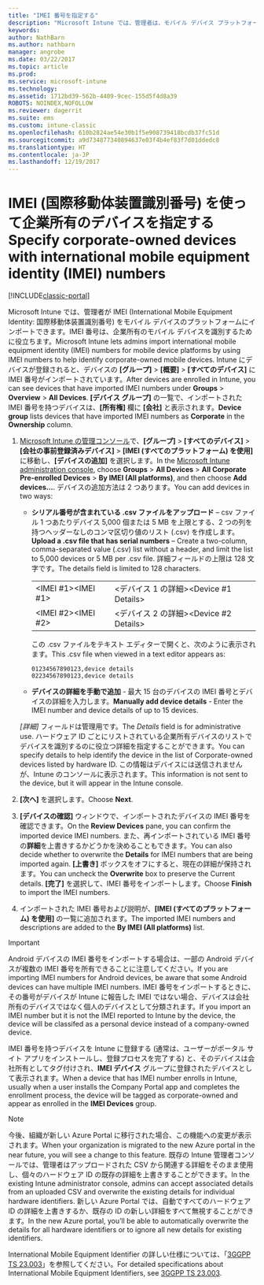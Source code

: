 ```yaml
---
title: "IMEI 番号を指定する"
description: "Microsoft Intune では、管理者は、モバイル デバイス プラットフォームの IMEI 番号をインポートして会社所有のモバイル デバイスを識別できます"
keywords: 
author: NathBarn
ms.author: nathbarn
manager: angrobe
ms.date: 03/22/2017
ms.topic: article
ms.prod: 
ms.service: microsoft-intune
ms.technology: 
ms.assetid: 1712bd39-562b-4409-9cec-155d5f4d8a39
ROBOTS: NOINDEX,NOFOLLOW
ms.reviewer: dagerrit
ms.suite: ems
ms.custom: intune-classic
ms.openlocfilehash: 610b2824ae54e30b1f5e908739418bcdb37fc51d
ms.sourcegitcommit: a9d734877340894637e03f4b4ef83f7d01ddedc8
ms.translationtype: HT
ms.contentlocale: ja-JP
ms.lasthandoff: 12/19/2017
---
```

# <a name="specify-corporate-owned-devices-with-international-mobile-equipment-identity-imei-numbers"></a><span data-ttu-id="5dc36-103">IMEI (国際移動体装置識別番号) を使って企業所有のデバイスを指定する</span><span class="sxs-lookup"><span data-stu-id="5dc36-103">Specify corporate-owned devices with international mobile equipment identity (IMEI) numbers</span></span>

[!INCLUDE[classic-portal](../includes/classic-portal.md)]

<span data-ttu-id="5dc36-104">Microsoft Intune では、管理者が IMEI (International Mobile Equipment Identity: 国際移動体装置識別番号) をモバイル デバイスのプラットフォームにインポートできます。IMEI 番号は、企業所有のモバイル デバイスを識別するために役立ちます。</span><span class="sxs-lookup"><span data-stu-id="5dc36-104">Microsoft Intune lets admins import international mobile equipment identity (IMEI) numbers for mobile device platforms by using IMEI numbers to help identify corporate-owned mobile devices.</span></span> <span data-ttu-id="5dc36-105">Intune にデバイスが登録されると、デバイスの **[グループ]** > **[概要]** > **[すべてのデバイス]** に IMEI 番号がインポートされています。</span><span class="sxs-lookup"><span data-stu-id="5dc36-105">After devices are enrolled in Intune, you can see devices that have imported IMEI numbers under **Groups** > **Overview** > **All Devices**.</span></span> <span data-ttu-id="5dc36-106">**[デバイス グループ]** の一覧で、インポートされた IMEI 番号を持つデバイスは、**[所有権]** 欄に **[会社]** と表示されます。</span><span class="sxs-lookup"><span data-stu-id="5dc36-106">**Device group** lists devices that have imported IMEI numbers as **Corporate** in the **Ownership** column.</span></span>

1. <span data-ttu-id="5dc36-107">[Microsoft Intune の管理コンソール](https://manage.microsoft.com)で、**[グループ]** &gt; **[すべてのデバイス]** &gt; **[会社の事前登録済みデバイス]** &gt; **[IMEI (すべてのプラットフォーム) を使用]** に移動し、**[デバイスの追加]** を選択します。</span><span class="sxs-lookup"><span data-stu-id="5dc36-107">In the [Microsoft Intune administration console](https://manage.microsoft.com), choose **Groups** &gt; **All Devices** &gt; **All Corporate Pre-enrolled Devices** &gt; **By IMEI (All platforms)**, and then choose **Add devices…**.</span></span> <span data-ttu-id="5dc36-108">デバイスの追加方法は 2 つあります。</span><span class="sxs-lookup"><span data-stu-id="5dc36-108">You can add devices in two ways:</span></span>

    -   <span data-ttu-id="5dc36-109">**シリアル番号が含まれている .csv ファイルをアップロード** – csv ファイル 1 つあたりデバイス 5,000 個または 5 MB を上限とする、2 つの列を持つヘッダーなしのコンマ区切り値のリスト (.csv) を作成します。</span><span class="sxs-lookup"><span data-stu-id="5dc36-109">**Upload a .csv file that has serial numbers** – Create a two-column, comma-separated value (.csv) list without a header, and limit the list to 5,000 devices or 5 MB per .csv file.</span></span> <span data-ttu-id="5dc36-110">詳細フィールドの上限は 128 文字です。</span><span class="sxs-lookup"><span data-stu-id="5dc36-110">The details field is limited to 128 characters.</span></span> 

        |||
        |-|-|
        |<span data-ttu-id="5dc36-111">&lt;IMEI #1&gt;</span><span class="sxs-lookup"><span data-stu-id="5dc36-111">&lt;IMEI #1&gt;</span></span>|<span data-ttu-id="5dc36-112">&lt;デバイス 1 の詳細&gt;</span><span class="sxs-lookup"><span data-stu-id="5dc36-112">&lt;Device #1 Details&gt;</span></span>|
        |<span data-ttu-id="5dc36-113">&lt;IMEI #2&gt;</span><span class="sxs-lookup"><span data-stu-id="5dc36-113">&lt;IMEI #2&gt;</span></span>|<span data-ttu-id="5dc36-114">&lt;デバイス 2 の詳細&gt;</span><span class="sxs-lookup"><span data-stu-id="5dc36-114">&lt;Device #2 Details&gt;</span></span>|
        <span data-ttu-id="5dc36-115">この .csv ファイルをテキスト エディターで開くと、次のように表示されます。</span><span class="sxs-lookup"><span data-stu-id="5dc36-115">This .csv file when viewed in a text editor appears as:</span></span>

        ```
        01234567890123,device details
        02234567890123,device details
        ```

    -   <span data-ttu-id="5dc36-116">**デバイスの詳細を手動で追加** - 最大 15 台のデバイスの IMEI 番号とデバイスの詳細を入力します。</span><span class="sxs-lookup"><span data-stu-id="5dc36-116">**Manually add device details** - Enter the IMEI number and device details of up to 15 devices.</span></span>

   <span data-ttu-id="5dc36-117">*[詳細]* フィールドは管理用です。</span><span class="sxs-lookup"><span data-stu-id="5dc36-117">The *Details* field is for administrative use.</span></span> <span data-ttu-id="5dc36-118">ハードウェア ID ごとにリストされている企業所有デバイスのリストでデバイスを識別するのに役立つ詳細を指定することができます。</span><span class="sxs-lookup"><span data-stu-id="5dc36-118">You can specify details to help identify the device in the list of Corporate-owned devices listed by hardware ID.</span></span> <span data-ttu-id="5dc36-119">この情報はデバイスには送信されませんが、Intune のコンソールに表示されます。</span><span class="sxs-lookup"><span data-stu-id="5dc36-119">This information is not sent to the device, but it will appear in the Intune console.</span></span>

2.   <span data-ttu-id="5dc36-120">**[次へ]** を選択します。</span><span class="sxs-lookup"><span data-stu-id="5dc36-120">Choose **Next**.</span></span>
3.  <span data-ttu-id="5dc36-121">**[デバイスの確認]** ウィンドウで、インポートされたデバイスの IMEI 番号を確認できます。</span><span class="sxs-lookup"><span data-stu-id="5dc36-121">On the **Review Devices** pane, you can confirm the imported device IMEI numbers.</span></span> <span data-ttu-id="5dc36-122">また、再インポートされている IMEI 番号の**詳細**を上書きするかどうかを決めることもできます。</span><span class="sxs-lookup"><span data-stu-id="5dc36-122">You can also decide whether to overwrite the **Details** for IMEI numbers that are being imported again.</span></span> <span data-ttu-id="5dc36-123">**[上書き]** ボックスをオフにすると、現在の詳細が保持されます。</span><span class="sxs-lookup"><span data-stu-id="5dc36-123">You can uncheck the **Overwrite** box to preserve the Current details.</span></span> <span data-ttu-id="5dc36-124">**[完了]** を選択して、IMEI 番号をインポートします。</span><span class="sxs-lookup"><span data-stu-id="5dc36-124">Choose **Finish** to import the IMEI numbers.</span></span>
4.  <span data-ttu-id="5dc36-125">インポートされた IMEI 番号および説明が、**[IMEI (すべてのプラットフォーム) を使用]** の一覧に追加されます。</span><span class="sxs-lookup"><span data-stu-id="5dc36-125">The imported IMEI numbers and descriptions are added to the **By IMEI (All platforms)** list.</span></span>

> [!IMPORTANT]
> <span data-ttu-id="5dc36-126">Android デバイスの IMEI 番号をインポートする場合は、一部の Android デバイスが複数の IMEI 番号を所有できることに注意してください。</span><span class="sxs-lookup"><span data-stu-id="5dc36-126">If you are importing IMEI numbers for Android devices, be aware that some Android devices can have multiple IMEI numbers.</span></span> <span data-ttu-id="5dc36-127">IMEI 番号をインポートするときに、その番号がデバイスが Intune に報告した IMEI ではない場合、デバイスは会社所有のデバイスではなく個人のデバイスとして分類されます。</span><span class="sxs-lookup"><span data-stu-id="5dc36-127">If you import an IMEI number but it is not the IMEI reported to Intune by the device, the device will be classifed as a personal device instead of a company-owned device.</span></span>

<span data-ttu-id="5dc36-128">IMEI 番号を持つデバイスを Intune に登録する (通常は、ユーザーがポータル サイト アプリをインストールし、登録プロセスを完了する) と、そのデバイスは会社所有としてタグ付けされ、**IMEI デバイス** グループに登録されたデバイスとして表示されます。</span><span class="sxs-lookup"><span data-stu-id="5dc36-128">When a device that has IMEI number enrolls in Intune, usually when a user installs the Company Portal app and completes the enrollment process, the device will be tagged as corporate-owned and appear as enrolled in the **IMEI Devices** group.</span></span>

>[!NOTE]
> <span data-ttu-id="5dc36-129">今後、組織が新しい Azure Portal に移行された場合、この機能への変更が表示されます。</span><span class="sxs-lookup"><span data-stu-id="5dc36-129">When your organization is migrated to the new Azure portal in the near future, you will see a change to this feature.</span></span> <span data-ttu-id="5dc36-130">既存の Intune 管理者コンソールでは、管理者はアップロードされた CSV から関連する詳細をそのまま使用し、個々のハードウェア ID の既存の詳細を上書きすることができます。</span><span class="sxs-lookup"><span data-stu-id="5dc36-130">In the existing Intune administrator console, admins can accept associated details from an uploaded CSV and overwrite the existing details for individual hardware identifiers.</span></span> <span data-ttu-id="5dc36-131">新しい Azure Portal では、自動ですべてのハードウェア ID の詳細を上書きするか、既存の ID の新しい詳細をすべて無視することができます。</span><span class="sxs-lookup"><span data-stu-id="5dc36-131">In the new Azure portal, you’ll be able to automatically overwrite the details for all hardware identifiers or to ignore all new details for existing identifiers.</span></span>

<span data-ttu-id="5dc36-132">International Mobile Equipment Identifier の詳しい仕様については、「[3GGPP TS 23.003](https://portal.3gpp.org/desktopmodules/Specifications/SpecificationDetails.aspx?specificationId=729)」を参照してください。</span><span class="sxs-lookup"><span data-stu-id="5dc36-132">For detailed specifications about International Mobile Equipment Identifiers, see [3GGPP TS 23.003](https://portal.3gpp.org/desktopmodules/Specifications/SpecificationDetails.aspx?specificationId=729).</span></span>
